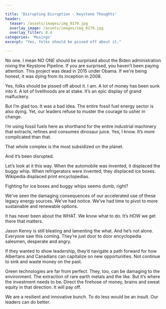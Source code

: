 ```yaml
---

title: 'Disrupting Disruption - Keystone Thoughts'
header:
  teaser: /assets/images/img_0179.jpg
  overlay_image: /assets/images/img_0179.jpg
  overlay_filter: 0.4
categories: 'Musings'
excerpt: "Yes, folks should be pissed off about it."

---
```


No one. I mean NO ONE should be surprised about the Biden administration nixing the Keystone Pipeline. If you are surprised, you haven’t been paying attention. This project was dead in 2015 under Obama. If we’re being honest, it was dying from its inception in 2008.

Yes, folks should be pissed off about it. I am. A lot of money has been sunk into it. A lot of livelihoods are at stake. It’s an epic display of grand malfuckery.

But I’m glad too. It was a bad idea. The entire fossil fuel energy sector is also dying. Yet, our leaders refuse to muster the courage to usher in change.

I’m using fossil fuels here as shorthand for the entire industrial machinery that extracts, refines and consumes dinosaur juice. Yes, I know. It’s more complicated than that.

That whole complex is the most subsidized on the planet.

And it’s been disrupted.

Let’s look at it this way. When the automobile was invented, it displaced the buggy whip. When refrigerators were invented, they displaced ice boxes. Wikipedia displaced print encyclopedias.

Fighting for ice boxes and buggy whips seems dumb, right?

We’ve seen the damaging consequences of our accelerated use of these legacy energy sources. We’ve had notice. We’ve had time to pivot to more sustainable and renewable options.

It has never been about the WHAT. We know what to do. It’s HOW we get there that matters.

Jason Kenny is still bleating and lamenting the what. And he’s not alone. Everyone saw this coming. They’re just door to door encyclopedia salesmen, desperate and angry.

If they wanted to show leadership, they’d navigate a path forward for how Albertans and Canadians can capitalize on new opportunities. Not continue to sink and waste money on the past.

Green technologies are far from perfect. They, too, can be damaging to the environment. The extraction of rare earth metals and the like. But it’s where the investment needs to be. Direct the firehose of money, brains and sweat equity in that direction. It will pay off.

We are a resilient and innovative bunch. To do less would be an insult. Our leaders can do better.
